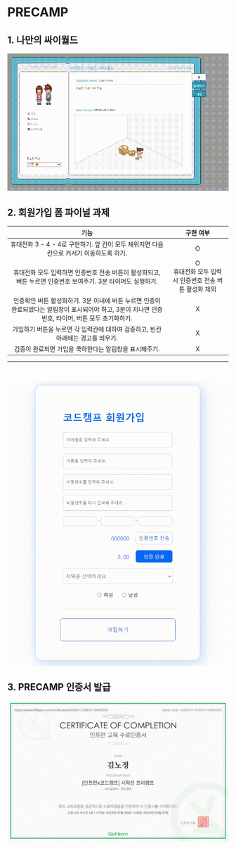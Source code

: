 # PRECAMP

## 1. 나만의 싸이월드

![](./%EB%AF%B8%EB%8B%88%ED%99%88%ED%94%BC__%ED%86%A0%EC%9D%B4%ED%94%84%EB%A1%9C%EC%A0%9D%ED%8A%B8.gif)

## 2. 회원가입 폼 파이널 과제

|                                                                        기능                                                                         |                         구현 여부                         |
| :-------------------------------------------------------------------------------------------------------------------------------------------------: | :-------------------------------------------------------: |
|                              휴대전화 3 - 4 - 4로 구현하기. 앞 칸이 모두 채워지면 다음 칸으로 커서가 이동하도록 하기.                               |                             O                             |
|                    휴대전화 모두 입력하면 인증번호 전송 버튼이 활성화되고, 버튼 누르면 인증번호 보여주기. 3분 타이머도 실행하기.                    | O<br>휴대전화 모두 입력 시 인증번호 전송 버튼 활성화 제외 |
| 인증확인 버튼 활성화하기. 3분 이내에 버튼 누르면 인증이 완료되었다는 알림창이 표시되어야 하고, 3분이 지나면 인증번호, 타이머, 버튼 모두 초기화하기. |                             X                             |
|                                  가입하기 버튼을 누르면 각 입력칸에 대하여 검증하고, 빈칸 아래에는 경고를 띄우기.                                   |                             X                             |
|                                               검증이 완료되면 가입을 쿡하한다는 알림창을 표시해주기.                                                |                             X                             |

---

<br>

![](./%ED%94%84%EB%A6%AC%EC%BA%A0%ED%94%84__%ED%8C%8C%EC%9D%B4%EB%84%90%EA%B3%BC%EC%A0%9C.gif)

## 3. PRECAMP 인증서 발급

![](./precamp.png)
